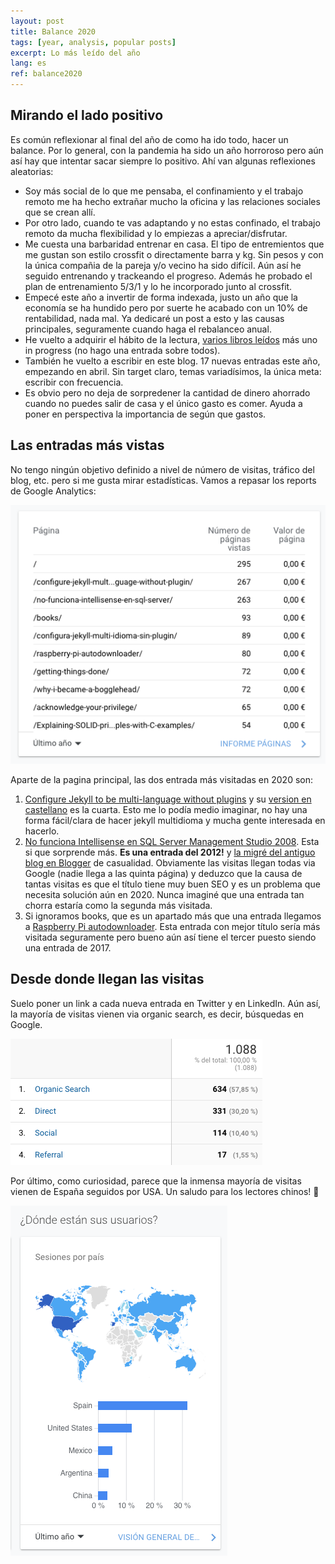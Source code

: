 ```yaml
---
layout: post
title: Balance 2020
tags: [year, analysis, popular posts]
excerpt: Lo más leído del año
lang: es
ref: balance2020
---
```


## Mirando el lado positivo

Es común reflexionar al final del año de como ha ido todo, hacer un balance. Por lo general, con la pandemia ha sido un año horroroso pero aún así hay que intentar sacar siempre lo positivo. Ahí van algunas reflexiones aleatorias:

- Soy más social de lo que me pensaba, el confinamiento y el trabajo remoto me ha hecho extrañar mucho la oficina y las relaciones sociales que se crean allí.
- Por otro lado, cuando te vas adaptando y no estas confinado, el trabajo remoto da mucha flexibilidad y lo empiezas a apreciar/disfrutar.
- Me cuesta una barbaridad entrenar en casa. El tipo de entremientos que me gustan son estilo crossfit o directamente barra y kg. Sin pesos y con la única compañia de la pareja y/o vecino ha sido difícil. Aún así he seguido entrenando y trackeando el progreso. Además he probado el plan de entrenamiento 5/3/1 y lo he incorporado junto al crossfit.
- Empecé este año a invertir de forma indexada, justo un año que la economía se ha hundido pero por suerte he acabado con un 10% de rentabilidad, nada mal. Ya dedicaré un post a esto y las causas principales, seguramente cuando haga el rebalanceo anual.
- He vuelto a adquirir el hábito de la lectura, [varios libros leídos](https://juan.pallares.me/books/) más uno in progress (no hago una entrada sobre todos).
- También he vuelto a escribir en este blog. 17 nuevas entradas este año, empezando en abril. Sin target claro, temas variadísimos, la única meta: escribir con frecuencia.
- Es obvio pero no deja de sorpredener la cantidad de dinero ahorrado cuando no puedes salir de casa y el único gasto es comer. Ayuda a poner en perspectiva la importancia de según que gastos.

## Las entradas más vistas

No tengo ningún objetivo definido a nivel de número de visitas, tráfico del blog, etc. pero si me gusta mirar estadísticas. Vamos a repasar los reports de Google Analytics:

![Most visited pages](/images/mostVisitedPages.png)

Aparte de la pagina principal, las dos entrada más visitadas en 2020 son:

1. [Configure Jekyll to be multi-language without plugins](https://juan.pallares.me/configure-jekyll-multi-language-without-plugin/) y su [version en castellano](https://juan.pallares.me/configura-jekyll-multi-idioma-sin-plugin/) es la cuarta. Esto me lo podía medio imaginar, no hay una forma fácil/clara de hacer jekyll multidioma y mucha gente interesada en hacerlo.
2. [No funciona Intellisense en SQL Server Management Studio 2008](https://juan.pallares.me/no-funciona-intellisense-en-sql-server/). Esta si que sorprende más. **Es una entrada del 2012!** y [la migré del antiguo blog en Blogger](https://juan.pallares.me/moving-to-jekyll/) de casualidad. Obviamente las visitas llegan todas via Google (nadie llega a las quinta página) y deduzco que la causa de tantas visitas es que el título tiene muy buen SEO y es un problema que necesita solución aún en 2020. Nunca imaginé que una entrada tan chorra estaría como la segunda más visitada.
3. Si ignoramos books, que es un apartado más que una entrada llegamos a [Raspberry Pi autodownloader](https://juan.pallares.me/raspberry-pi-autodownloader/). Esta entrada con mejor título sería más visitada seguramente pero bueno aún así tiene el tercer puesto siendo una entrada de 2017.

## Desde donde llegan las visitas

Suelo poner un link a cada nueva entrada en Twitter y en LinkedIn. Aún así, la mayoría de visitas vienen via organic search, es decir, búsquedas en Google.

![Visitors source](/images/usersOrigin.png)

Por último, como curiosidad, parece que la inmensa mayoría de visitas vienen de España seguidos por USA. Un saludo para los lectores chinos! 🤣

![Visitors country of origin](/images/countryOfOrigin.png)
